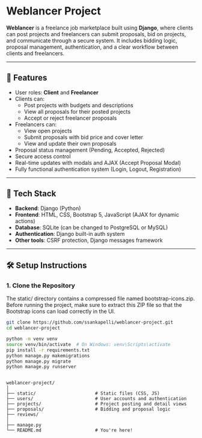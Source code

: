 # Weblancer Project

**Weblancer** is a freelance job marketplace built using **Django**, where clients can post projects and freelancers can submit proposals, bid on projects, and communicate through a secure system. It includes bidding logic, proposal management, authentication, and a clear workflow between clients and freelancers.

---

## 🔧 Features

- User roles: **Client** and **Freelancer**
- Clients can:
  - Post projects with budgets and descriptions
  - View all proposals for their posted projects
  - Accept or reject freelancer proposals
- Freelancers can:
  - View open projects
  - Submit proposals with bid price and cover letter
  - View and update their own proposals
- Proposal status management (Pending, Accepted, Rejected)
- Secure access control
- Real-time updates with modals and AJAX (Accept Proposal Modal)
- Fully functional authentication system (Login, Logout, Registration)

---

## 🚀 Tech Stack

- **Backend**: Django (Python)
- **Frontend**: HTML, CSS, Bootstrap 5, JavaScript (AJAX for dynamic actions)
- **Database**: SQLite (can be changed to PostgreSQL or MySQL)
- **Authentication**: Django built-in auth system
- **Other tools**: CSRF protection, Django messages framework

---

## 🛠️ Setup Instructions

### 1. Clone the Repository

The static/ directory contains a compressed file named bootstrap-icons.zip.
Before running the project, make sure to extract this ZIP file so that the Bootstrap icons can load correctly in the UI.

```bash
git clone https://github.com/ssankapelli/weblancer-project.git
cd weblancer-project

python -m venv venv
source venv/bin/activate  # On Windows: venv\Scripts\activate
pip install -r requirements.txt
python manage.py makemigrations
python manage.py migrate
python manage.py runserver
```
```Folder Structure (Key Files)

weblancer-project/
│
├── static/                      # Static files (CSS, JS)
├── users/                       # User accounts and authentication
├── projects/                    # Project posting and detail views
├── proposals/                   # Bidding and proposal logic
├── reviews/                   
│
├── manage.py
└── README.md                    # You're here!
```
